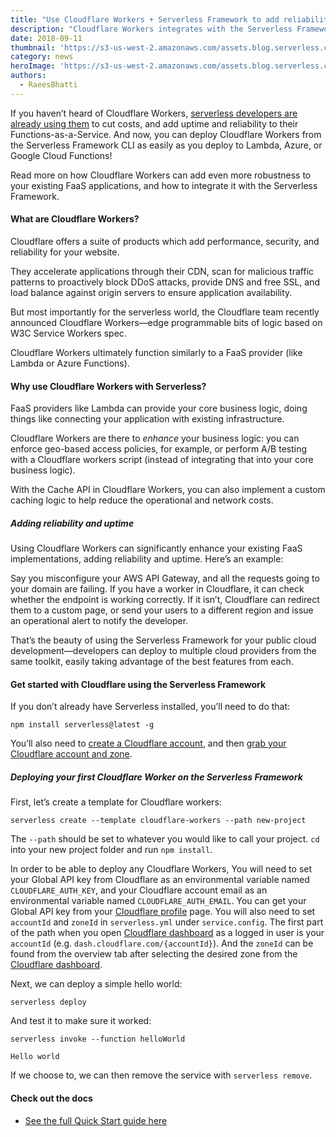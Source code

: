 ```yaml
---
title: "Use Cloudflare Workers + Serverless Framework to add reliability and uptime to your FaaS"
description: "Cloudflare Workers integrates with the Serverless Framework. Use Cloudflare Workers to add reliability and uptime to your existing FaaS!"
date: 2018-09-11
thumbnail: 'https://s3-us-west-2.amazonaws.com/assets.blog.serverless.com/cloudflare-workers/serverless-cloudflare-workers-header.png'
category: news
heroImage: 'https://s3-us-west-2.amazonaws.com/assets.blog.serverless.com/cloudflare-workers/serverless-cloudflare-workers-header.png'
authors:
  - RaeesBhatti
---
```


If you haven’t heard of Cloudflare Workers, [serverless developers are already using them](https://www.troyhunt.com/serverless-to-the-max-doing-big-things-for-small-dollars-with-cloudflare-workers-and-azure-functions/) to cut costs, and add uptime and reliability to their Functions-as-a-Service. And now, you can deploy Cloudflare Workers from the Serverless Framework CLI as easily as you deploy to Lambda, Azure, or Google Cloud Functions!

Read more on how Cloudflare Workers can add even more robustness to your existing FaaS applications, and how to integrate it with the Serverless Framework.

#### What are Cloudflare Workers?

Cloudflare offers a suite of products which add performance, security, and reliability for your website. 

They accelerate applications through their CDN, scan for malicious traffic patterns to proactively block DDoS attacks, provide DNS and free SSL, and load balance against origin servers to ensure application availability.

But most importantly for the serverless world, the Cloudflare team recently announced Cloudflare Workers—edge programmable bits of logic based on W3C Service Workers spec. 

Cloudflare Workers ultimately function similarly to a FaaS provider (like Lambda or Azure Functions).

#### Why use Cloudflare Workers with Serverless?

FaaS providers like Lambda can provide your core business logic, doing things like connecting your application with existing infrastructure.

Cloudflare Workers are there to _enhance_ your business logic: you can enforce geo-based access policies, for example, or perform A/B testing with a Cloudflare workers script (instead of integrating that into your core business logic).

With the Cache API in Cloudflare Workers, you can also implement a custom caching logic to help reduce the operational and network costs.

##### Adding reliability and uptime

Using Cloudflare Workers can significantly enhance your existing FaaS implementations, adding reliability and uptime. Here’s an example:

Say you misconfigure your AWS API Gateway, and all the requests going to your domain are failing. If you have a worker in Cloudflare, it can check whether the endpoint is working correctly. If it isn’t, Cloudflare can redirect them to a custom page, or send your users to a different region and issue an operational alert to notify the developer.

That’s the beauty of using the Serverless Framework for your public cloud development—developers can deploy to multiple cloud providers from the same toolkit, easily taking advantage of the best features from each. 

#### Get started with Cloudflare using the Serverless Framework

If you don’t already have Serverless installed, you’ll need to do that:

`npm install serverless@latest -g`

You’ll also need to [create a Cloudflare account](https://dash.cloudflare.com/sign-up), and then [grab your Cloudflare account and zone](https://developers.cloudflare.com/workers/api/). 

##### Deploying your first Cloudflare Worker on the Serverless Framework

First, let’s create a template for Cloudflare workers:

 `serverless create --template cloudflare-workers --path new-project`

The `--path` should be set to whatever you would like to call your project. `cd` into your new project folder and
run `npm install`.

In order to be able to deploy any Cloudflare Workers, You will need to set your Global API key from Cloudflare as an environmental variable named `CLOUDFLARE_AUTH_KEY`, and your Cloudflare account email as an environmental variable named `CLOUDFLARE_AUTH_EMAIL`. You can get your Global API key from your [Cloudflare profile](https://dash.cloudflare.com/profile) page. You will also need to set `accountId` and `zoneId` in `serverless.yml` under `service.config`. The first part of the path when you open [Cloudflare dashboard](https://dash.cloudflare.com/) as a logged in user is your `accountId` (e.g. `dash.cloudflare.com/{accountId}`). And the `zoneId` can be found from the overview tab after selecting the desired zone from the [Cloudflare dashboard](https://dash.cloudflare.com/).

Next, we can deploy a simple hello world:

`serverless deploy`

And test it to make sure it worked:

```
serverless invoke --function helloWorld

Hello world
```

If we choose to, we can then remove the service with `serverless remove`.

#### Check out the docs

- [See the full Quick Start guide here](https://github.com/serverless/serverless/blob/d119d406057c89d215c85848a24ded9ee739b246/docs/providers/cloudflare-workers/guide/quick-start.md)
